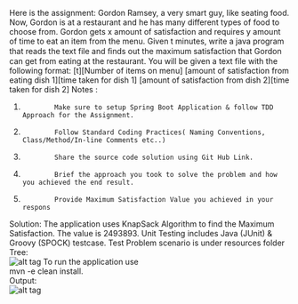 Here is the assignment: 
 Gordon Ramsey, a very smart guy, like seating food. Now, Gordon is at a restaurant and he has many different types of food to choose from. Gordon gets x amount of satisfaction and requires y amount of time to eat an item from the menu. Given t minutes, write a java program that reads the text file and ﬁnds out the maximum satisfaction that Gordon can get from eating at the restaurant. You will be given a text file with the following format:
 [t][Number of items on menu]
[amount of satisfaction from eating dish 1][time taken for dish 1]
[amount of satisfaction from dish 2][time taken for dish 2]
 Notes :
 
1.             Make sure to setup Spring Boot Application & follow TDD Approach for the Assignment.
2.             Follow Standard Coding Practices( Naming Conventions, Class/Method/In-line Comments etc..)
3.             Share the source code solution using Git Hub Link.
4.             Brief the approach you took to solve the problem and how you achieved the end result.
5.             Provide Maximum Satisfaction Value you achieved in your respons


Solution:
The application uses KnapSack Algorithm to find the Maximum Satisfaction. The value is 2493893.
Unit Testing includes Java (JUnit) & Groovy (SPOCK) testcase. Test Problem scenario is under resources folder
Tree:
<br>
![alt tag](https://github.com/technicalyorker/misc/blob/master/DBS/support/tree.png)
To run the application use 
<br> mvn -e clean install. 
<br>
Output:
<br>
![alt tag](https://github.com/technicalyorker/misc/blob/master/DBS/support/screenshot.png)

